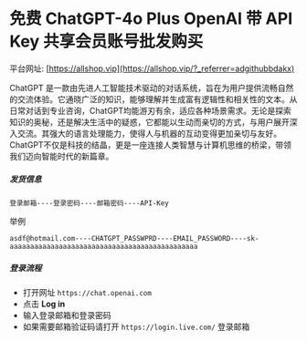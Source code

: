 # 免费 ChatGPT-4o Plus OpenAI 带 API Key 共享会员账号批发购买

平台网址: [https://allshop.vip](https://allshop.vip/?_referrer=adgithubbdakx)

ChatGPT 是一款由先进人工智能技术驱动的对话系统，旨在为用户提供流畅自然的交流体验。它通晓广泛的知识，能够理解并生成富有逻辑性和相关性的文本。从日常对话到专业咨询，ChatGPT均能游刃有余，适应各种场景需求。无论是探索知识的奥秘，还是解决生活中的疑惑，它都能以生动而亲切的方式，与用户展开深入交流。其强大的语言处理能力，使得人与机器的互动变得更加亲切与友好。ChatGPT不仅是科技的结晶，更是一座连接人类智慧与计算机思维的桥梁，带领我们迈向智能时代的新篇章。

##### 发货信息

```
登录邮箱----登录密码----邮箱密码----API-Key
```

举例

```
asdf@hotmail.com----CHATGPT_PASSWPRD----EMAIL_PASSWORD----sk-aaaaaaaaaaaaaaaaaaaaaaaaaaaaaaaaaaaaaaaaaaaaaa
```

##### 登录流程

- 打开网址 `https://chat.openai.com`
- 点击 **Log in**
- 输入登录邮箱和登录密码
- 如果需要邮箱验证码请打开 `https://login.live.com/` 登录邮箱

